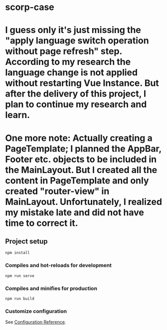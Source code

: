 # scorp-case

# I guess only it's just missing the "apply language switch operation without page refresh" step. According to my research the language change is not applied without restarting Vue Instance. But after the delivery of this project, I plan to continue my research and learn.

# One more note: Actually creating a PageTemplate; I planned the AppBar, Footer etc. objects to be included in the MainLayout. But I created all the content in PageTemplate and only created "router-view" in MainLayout. Unfortunately, I realized my mistake late and did not have time to correct it.

## Project setup

```
npm install
```

### Compiles and hot-reloads for development

```
npm run serve
```

### Compiles and minifies for production

```
npm run build
```

### Customize configuration

See [Configuration Reference](https://cli.vuejs.org/config/).
